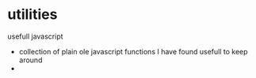 utilities
=========

usefull javascript

* collection of plain ole javascript functions I have found usefull to keep around
* 
